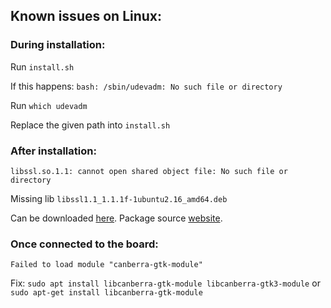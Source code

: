 ## Known issues on Linux:
### During installation:
Run `install.sh`

If this happens:
`bash: /sbin/udevadm: No such file or directory`

Run `which udevadm`

Replace the given path into `install.sh`

### After installation:
`libssl.so.1.1: cannot open shared object file: No such file or directory`

Missing lib `libssl1.1_1.1.1f-1ubuntu2.16_amd64.deb`

Can be downloaded [here](http://archive.ubuntu.com/ubuntu/pool/main/o/openssl/libssl1.1_1.1.1f-1ubuntu2_amd64.deb).
Package source [website](https://ubuntu.pkgs.org/20.04/ubuntu-main-amd64/libssl1.1_1.1.1f-1ubuntu2_amd64.deb.html).

### Once connected to the board:
`Failed to load module "canberra-gtk-module"`

Fix:
`sudo apt install libcanberra-gtk-module libcanberra-gtk3-module`
or
`sudo apt-get install libcanberra-gtk-module`

